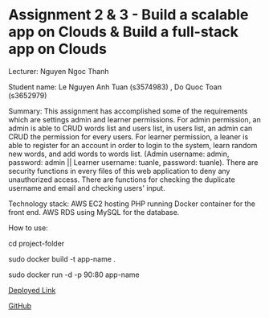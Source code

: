 # Assignment 2 & 3 - Build a scalable app on Clouds & Build a full-stack app on Clouds
Lecturer: Nguyen Ngoc Thanh

Student name: Le Nguyen Anh Tuan (s3574983) , Do Quoc Toan (s3652979)


Summary: This assignment has accomplished some of the requirements which are settings admin and learner permissions.
For admin permission, an admin is able to CRUD words list and users list, in users list, an admin can CRUD the permission for
every users. For learner permission, a leaner is able to register for an account in order to login to the system,
learn random new words, and add words to words list. (Admin username: admin, password: admin || Learner username: tuanle, password: tuanle).
There are security functions in every files of this web application to deny any unauthorized access.
There are functions for checking the duplicate username and email and checking users' input.

Technology stack:
AWS EC2 hosting PHP running Docker container for the front end.
AWS RDS using MySQL for the database.



How to use:

cd project-folder

sudo docker build -t app-name .

sudo docker run -d -p 90:80 app-name



[Deployed Link](http://ec2-54-255-234-168.ap-southeast-1.compute.amazonaws.com:90)

[GitHub](https://github.com/95tuanle/English-Learning-System)
